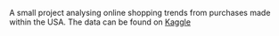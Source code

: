 A small project analysing online shopping trends from purchases made within the USA.
The data can be found on [Kaggle](https://www.kaggle.com/datasets/iamsouravbanerjee/customer-shopping-trends-dataset)
